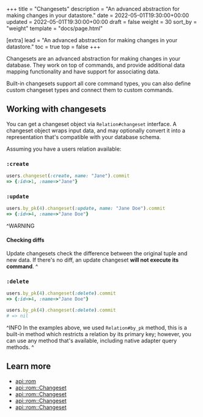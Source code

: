 +++
title = "Changesets"
description = "An advanced abstraction for making changes in your datastore."
date = 2022-05-01T19:30:00+00:00
updated = 2022-05-01T19:30:00+00:00
draft = false
weight = 30
sort_by = "weight"
template = "docs/page.html"

[extra]
lead = "An advanced abstraction for making changes in your datastore."
toc = true
top = false
+++

Changesets are an advanced abstraction for making changes in your database. They work on top of commands, and provide additional data mapping functionality and have support for associating data.

Built-in changesets support all core command types, you can also define custom changeset types and connect them to custom commands.

## Working with changesets

You can get a changeset object via `Relation#changeset` interface. A changeset object wraps input data, and may optionally convert it into a representation that's compatible with your database schema.

Assuming you have a users relation available:

### `:create`

``` ruby
users.changeset(:create, name: "Jane").commit
=> {:id=>1, :name=>"Jane"}
```

### `:update`

``` ruby
users.by_pk(4).changeset(:update, name: "Jane Doe").commit
=> {:id=>4, :name=>"Jane Doe"}
```

^WARNING
#### Checking diffs
  Update changesets check the difference between the original tuple and new data. If there's no diff, an update changeset **will not execute its command**.
^

### `:delete`

``` ruby
users.by_pk(4).changeset(:delete).commit
=> {:id=>4, :name=>"Jane Doe"}

users.by_pk(4).changeset(:delete).commit
# => nil
```

^INFO
In the examples above, we used `Relation#by_pk` method, this is a built-in method which restricts a relation by its primary key; however, you can use any method that's available, including native adapter query methods.
^

## Learn more

* [api::rom](Changeset)
* [api::rom::Changeset](Create)
* [api::rom::Changeset](Update)
* [api::rom::Changeset](Delete)
* [api::rom::Changeset](Associated)
